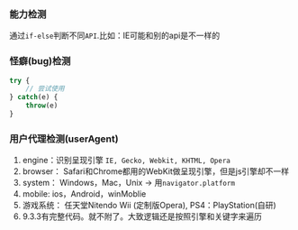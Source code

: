 ### 能力检测
通过`if-else`判断不同`API`.比如：IE可能和别的api是不一样的

### 怪癖(bug)检测
```js
try {
    // 尝试使用
} catch(e) {
    throw(e)
}
```

### 用户代理检测(userAgent)
1. engine：识别呈现引擎 `IE, Gecko, Webkit, KHTML, Opera`
2. browser： Safari和Chrome都用的WebKit做呈现引擎，但是js引擎却不一样
3. system： Windows，Mac，Unix -> 用`navigator.platform`
4. mobile: ios，Android，winMoblie
5. 游戏系统： 任天堂Nitendo Wii (定制版Opera), PS4：PlayStation(自研)
6. 9.3.3有完整代码。就不附了。大致逻辑还是按照引擎和关键字来遍历